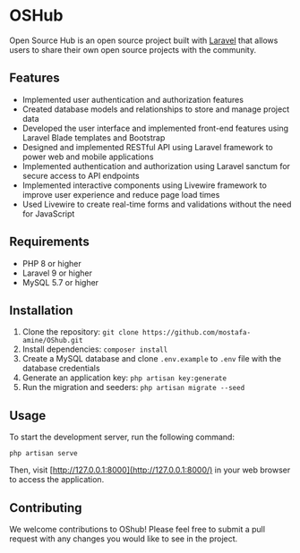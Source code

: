 
# OSHub

Open Source Hub is an open source project built with [Laravel](https://laravel.com/) that allows users to share their own open source projects with the community.

## Features

-   Implemented user authentication and authorization features
-   Created database models and relationships to store and manage project data
-   Developed the user interface and implemented front-end features using Laravel Blade templates and Bootstrap
-   Designed and implemented RESTful API using Laravel framework to power web and mobile applications
-   Implemented authentication and authorization using Laravel sanctum for secure access to API endpoints
-   Implemented interactive components using Livewire framework to improve user experience and reduce page load times
-   Used Livewire to create real-time forms and validations without the need for JavaScript

## Requirements

-   PHP 8 or higher
-   Laravel 9 or higher
-   MySQL 5.7 or higher

## Installation

1.  Clone the repository: `git clone https://github.com/mostafa-amine/OShub.git`
2.  Install dependencies: `composer install`
3.  Create a MySQL database and clone `.env.example` to  `.env` file with the database credentials
4.  Generate an application key: `php artisan key:generate`
5.  Run the migration and seeders: `php artisan migrate --seed`

## Usage

To start the development server, run the following command:

`php artisan serve` 

Then, visit [http://127.0.0.1:8000](http://127.0.0.1:8000/) in your web browser to access the application.

## Contributing

We welcome contributions to OShub! Please feel free to submit a pull request with any changes you would like to see in the project.
